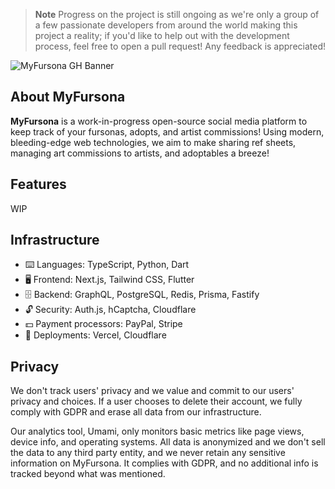 > **Note**
> Progress on the project is still ongoing as we're only a group of a few passionate developers from around the world making this project a reality; if you'd like to help out with the development process, feel free to open a pull request! Any feedback is appreciated!

![MyFursona GH Banner](https://user-images.githubusercontent.com/94678583/236108709-f581295e-2d0d-41ad-bdde-f0aa8db70907.png)

## About MyFursona

**MyFursona** is a work-in-progress open-source social media platform to keep track of your fursonas, adopts, and artist commissions! Using modern, bleeding-edge web technologies, we aim to make sharing ref sheets, managing art commissions to artists, and adoptables a breeze!

## Features

WIP

## Infrastructure

- ⌨️ Languages: TypeScript, Python, Dart
- 🖥️ Frontend: Next.js, Tailwind CSS, Flutter
- 🗄️ Backend: GraphQL, PostgreSQL, Redis, Prisma, Fastify
- 🔓 Security: Auth.js, hCaptcha, Cloudflare
- 💵 Payment processors: PayPal, Stripe
- 🚀 Deployments: Vercel, Cloudflare

## Privacy

We don't track users' privacy and we value and commit to our users' privacy and choices. If a user chooses to delete their account, we fully comply with GDPR and erase all data from our infrastructure. 

Our analytics tool, Umami, only monitors basic metrics like page views, device info, and operating systems. All data is anonymized and we don't sell the data to any third party entity, and we never retain any sensitive information on MyFursona. It complies with GDPR, and no additional info is tracked beyond what was mentioned.
